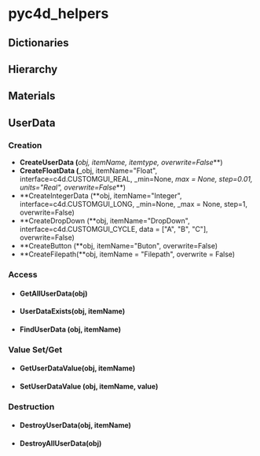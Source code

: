 
# pyc4d_helpers

## Dictionaries

## Hierarchy

## Materials

## UserData
### Creation
* **CreateUserData (**_obj, itemName, itemtype, overwrite=False_**)<br/>
* **CreateFloatData (**_obj, itemName="Float", interface=c4d.CUSTOMGUI_REAL, _min=None, _max = None, step=0.01,  units="Real", overwrite=False_**)<br/>
* **CreateIntegerData (**obj, itemName="Integer", interface=c4d.CUSTOMGUI_LONG, _min=None, _max = None, step=1, overwrite=False)
* **CreateDropDown (**obj, itemName="DropDown", interface=c4d.CUSTOMGUI_CYCLE, data = ["A", "B", "C"], overwrite=False)
* **CreateButton (**obj, itemName="Buton", overwrite=False)
* **CreateFilepath(**obj, itemName = "Filepath", overwrite = False)
### Access
* #### GetAllUserData(obj)
* #### UserDataExists(obj, itemName)
* #### FindUserData (obj, itemName)
### Value Set/Get
* #### GetUserDataValue(obj, itemName)
* #### SetUserDataValue (obj, itemName, value)
### Destruction
* #### DestroyUserData(obj, itemName)
* #### DestroyAllUserData(obj)
